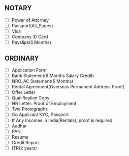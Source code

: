 NOTARY
------
- [ ] Power of Attorney
- [ ] Passport(All_Pages)
- [ ] Visa
- [ ] Company ID Card
- [ ] Payslips(6 Months)

ORDINARY
--------
- [ ] Application Form
- [ ] Bank Statement(6 Months Salary Credit)
- [ ] NRO_AC Statement(6 Months)
- [ ] Rental Agreement(Overseas Permanent Address Proof)
- [ ] Offer Letter
- [ ] Qualification Copy
- [ ] HR Letter: Proof of Employment
- [ ] Two Photographs
- [ ] Co Applicant KYC, Passport
- [ ] If Any Incomes in India(Rentals), proof is required
- [ ] Aadhar
- [ ] PAN
- [ ] Resume
- [ ] Credit Report
- [ ] ITR(2 years)